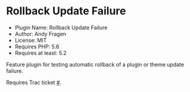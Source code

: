 # Rollback Update Failure

* Plugin Name: Rollback Update Failure
* Author: Andy Fragen
* License: MIT
* Requires PHP: 5.6
* Requires at least: 5.2

Feature plugin for testing automatic rollback of a plugin or theme update failure.

Requires Trac ticket [#]().
